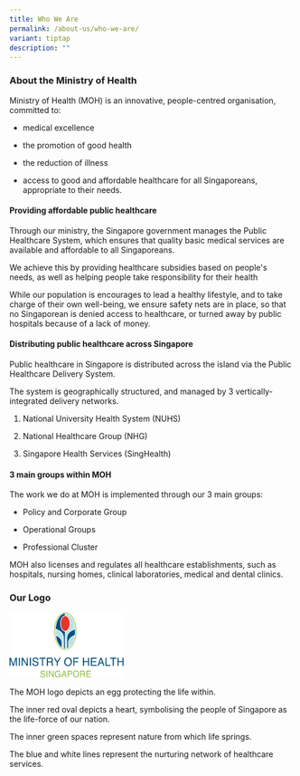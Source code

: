 ```yaml
---
title: Who We Are
permalink: /about-us/who-we-are/
variant: tiptap
description: ""
---
```

<h3><strong>About the Ministry of Health</strong></h3><p>Ministry of Health (MOH) is an innovative, people-centred organisation, committed to:</p><ul><li><p>medical excellence</p></li><li><p>the promotion of good health</p></li><li><p>the reduction of illness</p></li><li><p>access to good and affordable healthcare for all Singaporeans, appropriate to their needs.</p></li></ul><p></p><h4><strong>Providing affordable public healthcare</strong></h4><p>Through our ministry, the Singapore government manages the Public Healthcare System, which ensures that quality basic medical services are available and affordable to all Singaporeans.</p><p>We achieve this by providing healthcare subsidies based on people's needs, as well as helping people take responsibility for their health</p><p>While our population is encourages to lead a healthy lifestyle, and to take charge of their own well-being, we ensure safety nets are in place, so that no Singaporean is denied access to healthcare, or turned away by public hospitals because of a lack of money.</p><h4><strong>Distributing public healthcare across Singapore</strong></h4><p>Public healthcare in Singapore is distributed across the island via the Public Healthcare Delivery System. <br></p><p>The system is geographically structured, and managed by 3 vertically-integrated delivery networks.</p><ol data-tight="true" class="tight"><li><p>National University Health System (NUHS)</p></li><li><p>National Healthcare Group (NHG)</p></li><li><p>Singapore Health Services (SingHealth)</p></li></ol><h4><strong>3 main groups within MOH</strong></h4><p>The work we do at MOH is implemented through our 3 main groups:</p><ul data-tight="true" class="tight"><li><p>Policy and Corporate Group</p></li><li><p>Operational Groups</p></li><li><p>Professional Cluster</p></li></ul><p>MOH also licenses and regulates all healthcare establishments, such as hospitals, nursing homes, clinical laboratories, medical and dental clinics.</p><h3><strong>Our Logo</strong></h3><p></p><div class="isomer-image-wrapper"><img style="width: 40%;" height="auto" width="100%" alt="mohlogo_transparent" src="/images/MOH_Logo2.png"></div><p>The MOH logo depicts an egg protecting the life within.</p><p>The inner red oval depicts a heart, symbolising the people of Singapore as the life-force of our nation.</p><p>The inner green spaces represent nature from which life springs.</p><p>The blue and white lines represent the nurturing network of healthcare services.</p><h4></h4><p></p>